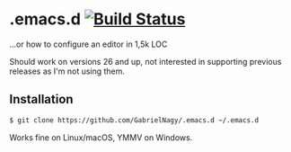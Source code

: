 # .emacs.d [![Build Status](https://github.com/GabrielNagy/.emacs.d/workflows/Startup/badge.svg)](https://github.com/GabrielNagy/.emacs.d/actions?workflow=Startup)

...or how to configure an editor in 1,5k LOC

Should work on versions 26 and up, not interested in supporting previous releases as I'm not using them.

## Installation
```bash
$ git clone https://github.com/GabrielNagy/.emacs.d ~/.emacs.d
```

Works fine on Linux/macOS, YMMV on Windows.
